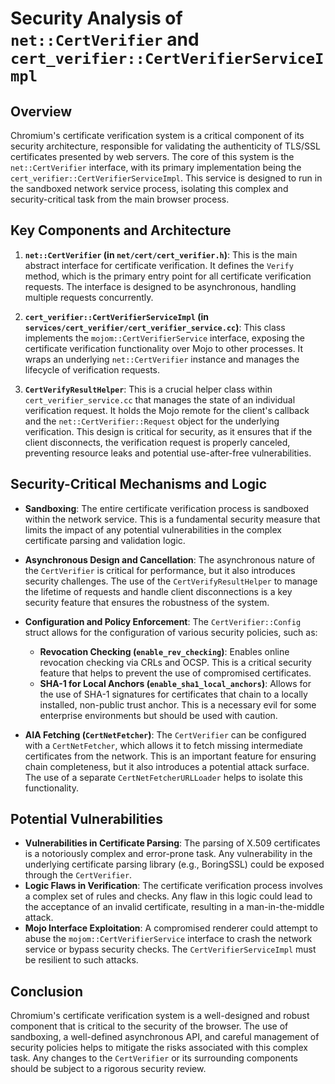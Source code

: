 # Security Analysis of `net::CertVerifier` and `cert_verifier::CertVerifierServiceImpl`

## Overview

Chromium's certificate verification system is a critical component of its security architecture, responsible for validating the authenticity of TLS/SSL certificates presented by web servers. The core of this system is the `net::CertVerifier` interface, with its primary implementation being the `cert_verifier::CertVerifierServiceImpl`. This service is designed to run in the sandboxed network service process, isolating this complex and security-critical task from the main browser process.

## Key Components and Architecture

1.  **`net::CertVerifier` (in `net/cert/cert_verifier.h`)**:
    This is the main abstract interface for certificate verification. It defines the `Verify` method, which is the primary entry point for all certificate verification requests. The interface is designed to be asynchronous, handling multiple requests concurrently.

2.  **`cert_verifier::CertVerifierServiceImpl` (in `services/cert_verifier/cert_verifier_service.cc`)**:
    This class implements the `mojom::CertVerifierService` interface, exposing the certificate verification functionality over Mojo to other processes. It wraps an underlying `net::CertVerifier` instance and manages the lifecycle of verification requests.

3.  **`CertVerifyResultHelper`**:
    This is a crucial helper class within `cert_verifier_service.cc` that manages the state of an individual verification request. It holds the Mojo remote for the client's callback and the `net::CertVerifier::Request` object for the underlying verification. This design is critical for security, as it ensures that if the client disconnects, the verification request is properly canceled, preventing resource leaks and potential use-after-free vulnerabilities.

## Security-Critical Mechanisms and Logic

-   **Sandboxing**: The entire certificate verification process is sandboxed within the network service. This is a fundamental security measure that limits the impact of any potential vulnerabilities in the complex certificate parsing and validation logic.

-   **Asynchronous Design and Cancellation**: The asynchronous nature of the `CertVerifier` is critical for performance, but it also introduces security challenges. The use of the `CertVerifyResultHelper` to manage the lifetime of requests and handle client disconnections is a key security feature that ensures the robustness of the system.

-   **Configuration and Policy Enforcement**: The `CertVerifier::Config` struct allows for the configuration of various security policies, such as:
    -   **Revocation Checking (`enable_rev_checking`)**: Enables online revocation checking via CRLs and OCSP. This is a critical security feature that helps to prevent the use of compromised certificates.
    -   **SHA-1 for Local Anchors (`enable_sha1_local_anchors`)**: Allows for the use of SHA-1 signatures for certificates that chain to a locally installed, non-public trust anchor. This is a necessary evil for some enterprise environments but should be used with caution.

-   **AIA Fetching (`CertNetFetcher`)**: The `CertVerifier` can be configured with a `CertNetFetcher`, which allows it to fetch missing intermediate certificates from the network. This is an important feature for ensuring chain completeness, but it also introduces a potential attack surface. The use of a separate `CertNetFetcherURLLoader` helps to isolate this functionality.

## Potential Vulnerabilities

-   **Vulnerabilities in Certificate Parsing**: The parsing of X.509 certificates is a notoriously complex and error-prone task. Any vulnerability in the underlying certificate parsing library (e.g., BoringSSL) could be exposed through the `CertVerifier`.
-   **Logic Flaws in Verification**: The certificate verification process involves a complex set of rules and checks. Any flaw in this logic could lead to the acceptance of an invalid certificate, resulting in a man-in-the-middle attack.
-   **Mojo Interface Exploitation**: A compromised renderer could attempt to abuse the `mojom::CertVerifierService` interface to crash the network service or bypass security checks. The `CertVerifierServiceImpl` must be resilient to such attacks.

## Conclusion

Chromium's certificate verification system is a well-designed and robust component that is critical to the security of the browser. The use of sandboxing, a well-defined asynchronous API, and careful management of security policies helps to mitigate the risks associated with this complex task. Any changes to the `CertVerifier` or its surrounding components should be subject to a rigorous security review.